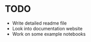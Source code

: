 # TODO

- Write detailed readme file
- Look into documentation website
- Work on some example notebooks